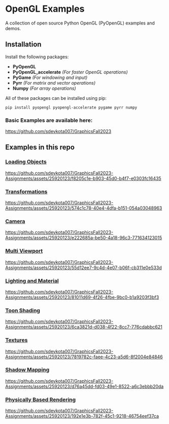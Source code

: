 # OpenGL Examples

A collection of open source Python OpenGL (PyOpenGL) examples and demos.

## Installation

Install the following packages:
 - **PyOpenGL** 
 - **PyOpenGL_accelerate** _(For faster OpenGL operations)_
 - **PyGame** _(For windowing and input)_
 - **Pyrr** _(For matrix and vector operations)_
 - **Numpy** _(For array operations)_

All of these packages can be installed using pip:
```
pip install pyopengl pyopengl-accelerate pygame pyrr numpy
```

### Basic Examples are available here: 
https://github.com/sdevkota007/GraphicsFall2023

## Examples in this repo

### [Loading Objects](3_loadingObjects)
https://github.com/sdevkota007/GraphicsFall2023-Assignments/assets/25920123/f8205c1e-b903-45d0-b4f7-e0303fc16435


### [Transformations](4_transformations)
https://github.com/sdevkota007/GraphicsFall2023-Assignments/assets/25920123/574c1c78-40e4-4dfa-b151-054a03048963


### [Camera](5_camera)
https://github.com/sdevkota007/GraphicsFall2023-Assignments/assets/25920123/e222685a-be50-4a18-96c3-771634123015


### [Multi Viewport](6_multiViewport)
https://github.com/sdevkota007/GraphicsFall2023-Assignments/assets/25920123/55d12ee7-9c4d-4e07-b06f-cb311e0e533d


### [Lighting and Material](7_lightingAndMaterial)
https://github.com/sdevkota007/GraphicsFall2023-Assignments/assets/25920123/81011d69-4f26-4fbe-9bc0-b1a9203f3bf3


### [Toon Shading](8_toonShading)
https://github.com/sdevkota007/GraphicsFall2023-Assignments/assets/25920123/6ca3821d-d038-4f22-8cc7-776cdabbc621


### [Textures](9_textures)
https://github.com/sdevkota007/GraphicsFall2023-Assignments/assets/25920123/7819782c-faee-4c23-a5d6-8f2004e84846


### [Shadow Mapping](10_shadowMapping)
https://github.com/sdevkota007/GraphicsFall2023-Assignments/assets/25920123/d76a45dd-fd03-49e1-8522-a6c3ebbb20da


### [Physically Based Rendering](11_PBR)
https://github.com/sdevkota007/GraphicsFall2023-Assignments/assets/25920123/192e1e3b-782f-45c1-9218-46754eef37ca
